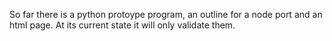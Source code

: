 So far there is a python protoype program, an outline for a node port and an html page. At its current state it will only validate them.  
